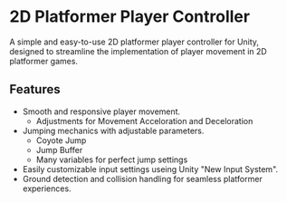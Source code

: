 # 2D Platformer Player Controller

A simple and easy-to-use 2D platformer player controller for Unity, designed to streamline the implementation of player movement in 2D platformer games.

## Features

- Smooth and responsive player movement.
  - Adjustments for Movement Acceloration and Deceloration 
- Jumping mechanics with adjustable parameters.
  - Coyote Jump
  - Jump Buffer
  - Many variables for perfect jump settings
- Easily customizable input settings useing Unity "New Input System".
- Ground detection and collision handling for seamless platformer experiences.



